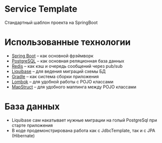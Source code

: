 # Service Template

Стандартный шаблон проекта на SpringBoot

# Использованные технологии

* [Spring Boot](https://spring.io/projects/spring-boot) – как основной фрэймворк
* [PostgreSQL](https://www.postgresql.org/) – как основная реляционная база данных
* [Redis](https://redis.io/) – как кэш и очередь сообщений через pub/sub
* [Liquibase](https://www.liquibase.org/) – для ведения миграций схемы БД
* [Gradle](https://gradle.org/) – как система сборки приложения
* [Lombok](https://projectlombok.org/) – для удобной работы с POJO классами
* [MapStruct](https://mapstruct.org/) – для удобного маппинга между POJO классами

# База данных
* Liquibase сам накатывает нужные миграции на голый PostgreSql при старте приложения
* В коде продемонстрирована работа как с JdbcTemplate, так и с JPA (Hibernate)